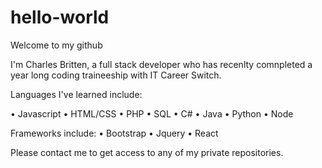 # hello-world
Welcome to my github

I'm Charles Britten, a full stack developer who has recenlty comnpleted a year long coding traineeship with IT Career Switch.

Languages I've learned include:

• Javascript
• HTML/CSS
• PHP
• SQL
• C#
• Java
• Python
• Node

Frameworks include:
• Bootstrap
• Jquery
• React

Please contact me to get access to any of my private repositories.

